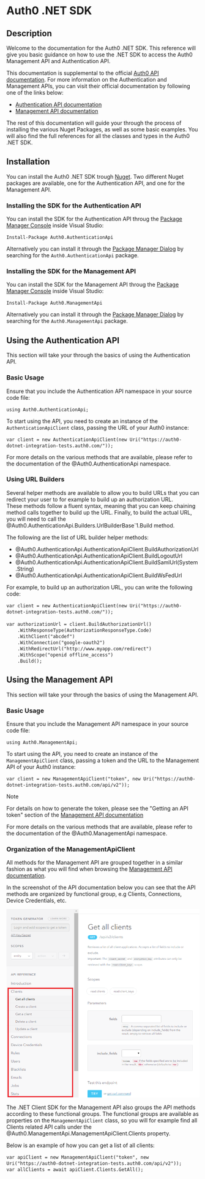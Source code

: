 # Auth0 .NET SDK

## Description

Welcome to the documentation for the Auth0 .NET SDK. This reference will give you basic guidance on how to use the .NET SDK to access the Auth0 Management API and Authentication API.

This documentation is supplemental to the official [Auth0 API documentation](https://auth0.com/docs). For more information on the Authentication and Management APIs, you can visit their official documentation by following one of the links below:

* [Authentication API documentation](https://auth0.com/docs/auth-api)
* [Management API documentation](https://auth0.com/docs/api/v2)

The rest of this documentation will guide your through the process of installing the various Nuget Packages, as well as some basic examples. You will also find the full references for all the classes and types in the Auth0 .NET SDK.

## Installation

You can install the Auth0 .NET SDK trough [Nuget](https://www.nuget.org). Two different Nuget packages are available, one for the Authentication API, and one for the Management API.

### Installing the SDK for the Authentication API

You can install the SDK for the Authentication API throug the [Package Manager Console](http://docs.nuget.org/consume/Package-Manager-Console) inside Visual Studio:

```
Install-Package Auth0.AuthenticationApi
```

Alternatively you can install it through the [Package Manager Dialog](http://docs.nuget.org/consume/package-manager-dialog) by searching for the `Auth0.AuthenticationApi` package.

### Installing the SDK for the Management API
		  
You can install the SDK for the Management API throug the [Package Manager Console](http://docs.nuget.org/consume/Package-Manager-Console) inside Visual Studio:

```
Install-Package Auth0.ManagementApi
```
		  
Alternatively you can install it through the [Package Manager Dialog](http://docs.nuget.org/consume/package-manager-dialog) by searching for the `Auth0.ManagementApi` package.

## Using the Authentication API

This section will take your through the basics of using the Authentication API.

### Basic Usage
		
Ensure that you include the Authentication API namespace in your source code file:</para>

```
using Auth0.AuthenticationApi;
```

To start using the API, you need to create an instance of the `AuthenticationApiClient` class, passing the URL of your Auth0 instance:

```
var client = new AuthenticationApiClient(new Uri("https://auth0-dotnet-integration-tests.auth0.com/"));
```

For more details on the various methods that are available, please refer to the documentation of the @Auth0.AuthenticationApi namespace.

### Using URL Builders

Several helper methods are available to allow you to build URLs that you can redirect your user to for example to build up an authorization URL.	
These methods follow a fluent syntax, meaning that you can keep chaining method calls together to build up the URL.
Finally, to build the actual URL, you will need to call the @Auth0.AuthenticationApi.Builders.UrlBuilderBase`1.Build method.

The following are the list of URL builder helper methods:

* @Auth0.AuthenticationApi.AuthenticationApiClient.BuildAuthorizationUrl
* @Auth0.AuthenticationApi.AuthenticationApiClient.BuildLogoutUrl
* @Auth0.AuthenticationApi.AuthenticationApiClient.BuildSamlUrl(System.String)
* @Auth0.AuthenticationApi.AuthenticationApiClient.BuildWsFedUrl

For example, to build up an authorization URL, you can write the following code:

```
var client = new AuthenticationApiClient(new Uri("https://auth0-dotnet-integration-tests.auth0.com/"));

var authorizationUrl = client.BuildAuthorizationUrl()
	.WithResponseType(AuthorizationResponseType.Code)
	.WithClient("abcdef")
	.WithConnection("google-oauth2")
	.WithRedirectUrl("http://www.myapp.com/redirect")
	.WithScope("openid offline_access")
	.Build();
```

## Using the Management API

This section will take your through the basics of using the Management API. 

### Basic Usage

Ensure that you include the Management API namespace in your source code file:</para>

```
using Auth0.ManagementApi;
```

To start using the API, you need to create an instance of the `ManagementApiClient` class, passing a token and the URL to the Management API of your Auth0 instance:

```
var client = new ManagementApiClient("token", new Uri("https://auth0-dotnet-integration-tests.auth0.com/api/v2"));
```

> [!NOTE]
> For details on how to generate the token, please see the "Getting an API token" section of the [Management API documentation](https://auth0.com/docs/api/v2)

For more details on the various methods that are available, please refer to the documentation of the @Auth0.ManagementApi namespace.

### Organization of the ManagementApiClient

All methods for the Management API are grouped together in a similar fashion as what you will find when browsing the [Management API documentation](https://auth0.com/docs/api/v2). 	

In the screenshot of the API documentation below you can see that the API methods are organized by functional group, e.g Clients, Connections, Device Credentials, etc.

![](images/api-docs-structure.png)

The .NET Client SDK for the Management API also groups the API methods according to these functional groups. The functional groups are available as properties on the `ManagementApiClient` class, so you will for example find all Clients related API calls under the @Auth0.ManagementApi.ManagementApiClient.Clients property. 

Below is an example of how you can get a list of all clients:

```
var apiClient = new ManagementApiClient("token", new Uri("https://auth0-dotnet-integration-tests.auth0.com/api/v2"));
var allClients = await apiClient.Clients.GetAll();
```